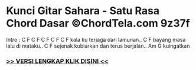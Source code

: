 
 # Kunci Gitar Sahara - Satu Rasa Chord Dasar ©ChordTela.com 9z37f


Intro : C F C F C F C F C F kala ku terjaga dari lamunan.. C F bayang masa lalu di mataku.. C F sejenak kubiarkan dan terus berjalan.. Am G kuingatkan

###  <a href="https://shortlighzx.web.app?sq=Kunci Gitar Sahara - Satu Rasa Chord Dasar ©ChordTela.com"> >> VERSI LENGKAP KLIK DISINI << </a>
